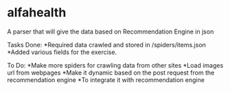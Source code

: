 # alfahealth
A parser that will give the data based on Recommendation Engine in json

Tasks Done: 
*Required data crawled and stored in /spiders/items.json
*Added various fields for the exercise.

To Do: 
*Make more spiders for crawling data from other sites
*Load images url from webpages
*Make it dynamic based on the post request from the recommendation engine
*To integrate it with recommendation engine
